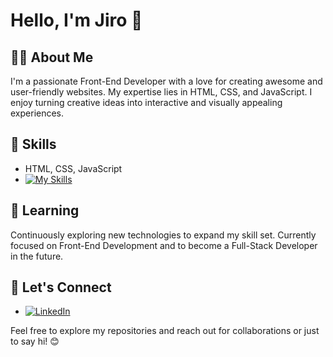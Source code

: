 # Hello, I'm Jiro 👋

## 👨‍💻 About Me

I'm a passionate Front-End Developer with a love for creating awesome and user-friendly websites. My expertise lies in HTML, CSS, and JavaScript. I enjoy turning creative ideas into interactive and visually appealing experiences.

## 🚀 Skills

- HTML, CSS, JavaScript
- [![My Skills](https://skillicons.dev/icons?i=js,html,css,wasm)](https://skillicons.dev)

## 🌱 Learning

Continuously exploring new technologies to expand my skill set. Currently focused on Front-End Development and to become a Full-Stack Developer in the future.

## 🤝 Let's Connect

- [![LinkedIn](https://img.shields.io/badge/LinkedIn-YourProfile-blue?style=flat-square&logo=linkedin)](https://www.linkedin.com/in/jiro-delfino-1993991b0/)

Feel free to explore my repositories and reach out for collaborations or just to say hi! 😊
